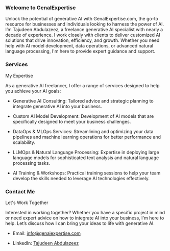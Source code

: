 ### Welcome to GenaIExpertise

Unlock the potential of generative AI with GenaIExpertise.com, the go-to resource for businesses and individuals looking to harness the power of AI. I’m Tajudeen Abdulazeez, a freelance generative AI specialist with nearly a decade of experience. I work closely with clients to deliver customized AI solutions that drive innovation, efficiency, and growth. Whether you need help with AI model development, data operations, or advanced natural language processing, I'm here to provide expert guidance and support.

### Services 
My Expertise

As a generative AI freelancer, I offer a range of services designed to help you achieve your AI goals:

- Generative AI Consulting: Tailored advice and strategic planning to integrate generative AI into your business.

- Custom AI Model Development: Development of AI models that are specifically designed to meet your business challenges.

- DataOps & MLOps Services: Streamlining and optimizing your data pipelines and machine learning operations for better performance and scalability.

- LLMOps & Natural Language Processing: Expertise in deploying large language models for sophisticated text analysis and natural language processing tasks.

- AI Training & Workshops: Practical training sessions to help your team develop the skills needed to leverage AI technologies effectively.


### Contact Me
Let's Work Together

Interested in working together? Whether you have a specific project in mind or need expert advice on how to integrate AI into your business, I'm here to help. Let’s discuss how I can bring your ideas to life with generative AI.

- Email: info@genaiexpertise.com

- LinkedIn: [Tajudeen Abdulazeez](https://www.linkedin.com/in/tajudeenolarewajuabdulazeez/)



<!---
genaiexpertise/genaiexpertise is a ✨ special ✨ repository because its `README.md` (this file) appears on your GitHub profile.
You can click the Preview link to take a look at your changes.
--->
